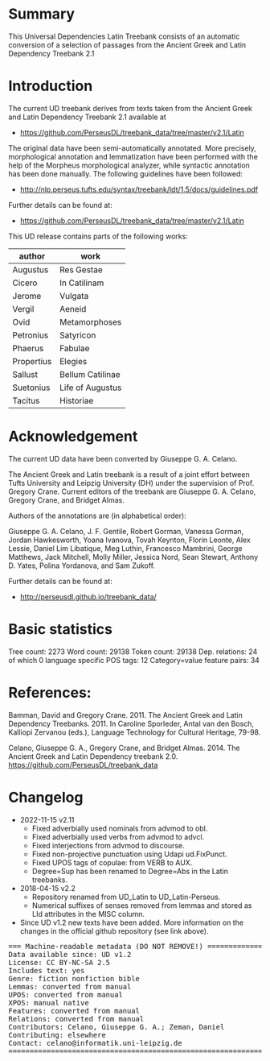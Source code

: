 # Summary

This Universal Dependencies Latin Treebank consists of an automatic
conversion of a selection of passages from the Ancient Greek and Latin
Dependency Treebank 2.1

# Introduction

The current UD treebank derives from texts taken from
the Ancient Greek and Latin Dependency Treebank 2.1 available at

* https://github.com/PerseusDL/treebank_data/tree/master/v2.1/Latin

The original data have been semi-automatically annotated. More precisely,
morphological annotation and lemmatization have been performed with the help of
the Morpheus morphological analyzer, while syntactic annotation has been done
manually. The following guidelines have been followed:

* http://nlp.perseus.tufts.edu/syntax/treebank/ldt/1.5/docs/guidelines.pdf

Further details can be found at:

* https://github.com/PerseusDL/treebank_data/tree/master/v2.1/Latin

This UD release contains parts of the following works:

| author | work |
| --- | --- |
| Augustus | Res Gestae |
| Cicero | In Catilinam |
| Jerome | Vulgata |
| Vergil | Aeneid |
| Ovid | Metamorphoses |
| Petronius | Satyricon |
| Phaerus | Fabulae |
| Propertius | Elegies |
| Sallust | Bellum Catilinae |
| Suetonius | Life of Augustus |
| Tacitus | Historiae |


# Acknowledgement

The current UD data have been converted by Giuseppe G. A. Celano.

The Ancient Greek and Latin treebank is a result of a joint effort between
Tufts University and Leipzig University (DH) under the supervision of Prof.
Gregory Crane. Current editors of the treebank are Giuseppe G. A. Celano,
Gregory Crane, and Bridget Almas.

Authors of the annotations are (in alphabetical order):

Giuseppe G. A. Celano, J. F. Gentile, Robert Gorman, Vanessa Gorman,
Jordan Hawkesworth, Yoana Ivanova, Tovah Keynton, Florin Leonte, Alex Lessie,
Daniel Lim Libatique, Meg Luthin, Francesco Mambrini, George Matthews,
Jack Mitchell, Molly Miller, Jessica Nord, Sean Stewart, Anthony D. Yates,
Polina Yordanova, and Sam Zukoff.

Further details can be found at:

* http://perseusdl.github.io/treebank_data/

# Basic statistics

Tree count:  2273
Word count:  29138
Token count: 29138
Dep. relations: 24 of which 0 language specific
POS tags: 12
Category=value feature pairs: 34

# References:

Bamman, David and Gregory Crane. 2011. The Ancient Greek and Latin Dependency
Treebanks. 2011. In Caroline Sporleder, Antal van den Bosch, Kalliopi Zervanou
(eds.), Language Technology for Cultural Heritage, 79-98.

Celano, Giuseppe G. A., Gregory Crane, and Bridget Almas. 2014.
The Ancient Greek and Latin Dependency treebank 2.0. https://github.com/PerseusDL/treebank_data

# Changelog

* 2022-11-15 v2.11
  * Fixed adverbially used nominals from advmod to obl.
  * Fixed adverbially used verbs from advmod to advcl.
  * Fixed interjections from advmod to discourse.
  * Fixed non-projective punctuation using Udapi ud.FixPunct.
  * Fixed UPOS tags of copulae: from VERB to AUX.
  * Degree=Sup has been renamed to Degree=Abs in the Latin treebanks.
* 2018-04-15 v2.2
  * Repository renamed from UD_Latin to UD_Latin-Perseus.
  * Numerical suffixes of senses removed from lemmas and stored as LId attributes in the MISC column.
* Since UD v1.2 new texts have been added. More information on the changes in the official github repository (see link above).



<pre>
=== Machine-readable metadata (DO NOT REMOVE!) ================================
Data available since: UD v1.2
License: CC BY-NC-SA 2.5
Includes text: yes
Genre: fiction nonfiction bible
Lemmas: converted from manual
UPOS: converted from manual
XPOS: manual native
Features: converted from manual
Relations: converted from manual
Contributors: Celano, Giuseppe G. A.; Zeman, Daniel
Contributing: elsewhere
Contact: celano@informatik.uni-leipzig.de
===============================================================================
</pre>
